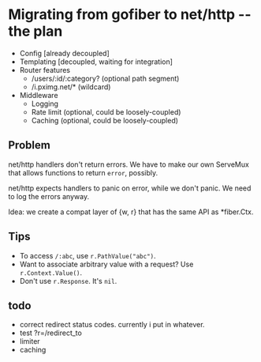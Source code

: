 # Migrating from gofiber to net/http -- the plan

- Config [already decoupled]
- Templating [decoupled, waiting for integration]
- Router 
  features
    - /users/:id/:category? (optional path segment)
    - /i.pximg.net/* (wildcard)
- Middleware
  - Logging
  - Rate limit (optional, could be loosely-coupled)
  - Caching (optional, could be loosely-coupled)

## Problem

net/http handlers don't return errors. We have to make our own ServeMux that allows functions to return `error`, possibly.

net/http expects handlers to panic on error, while we don't panic. We need to log the errors anyway.

Idea: we create a compat layer of {w, r} that has the same API as *fiber.Ctx.

## Tips

- To access `/:abc`, use `r.PathValue("abc")`.
- Want to associate arbitrary value with a request? Use `r.Context.Value()`.
- Don't use `r.Response`. It's `nil`.

## todo

- correct redirect status codes. currently i put in whatever.
- test ?r=/redirect_to
- limiter
- caching
